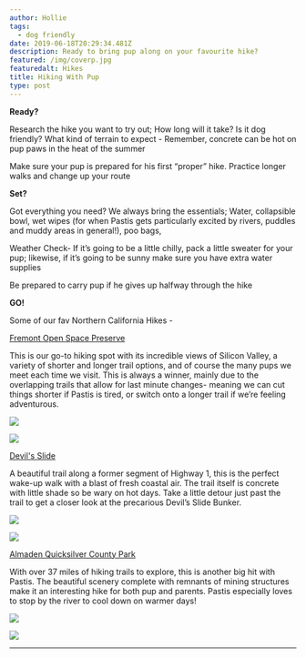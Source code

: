 ```yaml
---
author: Hollie
tags:
  - dog friendly
date: 2019-06-18T20:29:34.481Z
description: Ready to bring pup along on your favourite hike?
featured: /img/coverp.jpg
featuredalt: Hikes
title: Hiking With Pup
type: post
---
```

**Ready?**

Research the hike you want to try out; How long will it take? Is it dog friendly? What kind of terrain to expect - Remember, concrete can be hot on pup paws in the heat of the summer

Make sure your pup is prepared for his first “proper” hike. Practice longer walks and change up your route

**Set?**

Got everything you need? We always bring the essentials; Water, collapsible bowl, wet wipes (for when Pastis gets particularly excited by rivers, puddles and muddy areas in general!), poo bags, 

Weather Check- If it’s going to be a little chilly, pack a little sweater for your pup; likewise, if it’s going to be sunny make sure you have extra water supplies

Be prepared to carry pup if he gives up halfway through the hike

**GO!**

Some of our fav Northern California Hikes - 

[Fremont Open Space Preserve ](https://www.openspace.org/preserves/fremont-older)

This is our go-to hiking spot with its incredible views of Silicon Valley, a variety of shorter and longer trail options, and of course the many pups we meet each time we visit. This is always a winner, mainly due to the overlapping trails that allow for last minute changes- meaning we can cut things shorter if Pastis is tired, or switch onto a longer trail if we’re feeling adventurous.

![](/img/happiesthiker.jpg)

![](/img/img_4548.jpg)

[Devil's Slide](https://parks.smcgov.org/devils-slide-trail)

A beautiful trail along a former segment of Highway 1, this is the perfect wake-up walk with a blast of fresh coastal air. The trail itself is concrete with little shade so be wary on hot days. Take a little detour just past the trail to get a closer look at the precarious Devil’s Slide Bunker.

![](/img/devilsslide.jpg)

![](/img/devilsslide222.jpg)

[Almaden Quicksilver County Park](https://www.sccgov.org/sites/parks/parkfinder/pages/almadenpark.aspx)

With over 37 miles of hiking trails to explore, this is another big hit with Pastis. The beautiful scenery complete with remnants of mining structures make it an interesting hike for both pup and parents. Pastis especially loves to stop by the river to cool down on warmer days!

![](/img/62216831_331818044164065_2769952302082070807_n.jpg)

![](/img/img_1146.jpg)

- - -
